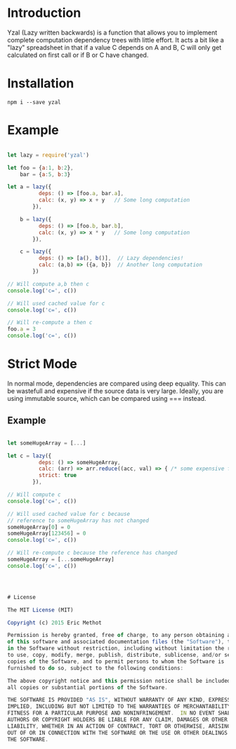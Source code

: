 # Introduction

Yzal (Lazy written backwards) is a function that allows you to implement complete computation dependency trees with little effort.
It acts a bit like a "lazy" spreadsheet in that if a value C depends on A and B, C will only get calculated on first call or 
if B or C have changed.

# Installation

    npm i --save yzal

# Example

```js

let lazy = require('yzal')

let foo = {a:1, b:2},
    bar = {a:5, b:3}

let a = lazy({
	      deps: () => [foo.a, bar.a],
		  calc: (x, y) => x + y   // Some long computation
	    }),

	b = lazy({
	      deps: () => [foo.b, bar.b],
		  calc: (x, y) => x * y   // Some long computation
		}),

	c = lazy({
		  deps: () => [a(), b()],  // Lazy dependencies!
		  calc: (a,b) => ({a, b})  // Another long computation
		})

// Will compute a,b then c
console.log('c=', c())    

// Will used cached value for c
console.log('c=', c())

// Will re-compute a then c
foo.a = 3
console.log('c=', c())

```

# Strict Mode

In normal mode, dependencies are compared using deep equality. This can be wastefull
and expensive if the source data is very large. Ideally, you are using immutable
source, which can be compared using === instead.

## Example

```js

let someHugeArray = [...]

let c = lazy({
	      deps: () => someHugeArray,
		  calc: (arr) => arr.reduce((acc, val) => { /* some expensive function */ }, {}),
		  strict: true
	    }),

// Will compute c
console.log('c=', c())    

// Will used cached value for c because
// reference to someHugeArray has not changed
someHugeArray[0] = 0
someHugeArray[123456] = 0
console.log('c=', c())

// Will re-compute c because the reference has changed
someHugeArray = [...someHugeArray]
console.log('c=', c())




# License

The MIT License (MIT)

Copyright (c) 2015 Eric Methot

Permission is hereby granted, free of charge, to any person obtaining a copy
of this software and associated documentation files (the "Software"), to deal
in the Software without restriction, including without limitation the rights
to use, copy, modify, merge, publish, distribute, sublicense, and/or sell
copies of the Software, and to permit persons to whom the Software is
furnished to do so, subject to the following conditions:

The above copyright notice and this permission notice shall be included in
all copies or substantial portions of the Software.

THE SOFTWARE IS PROVIDED "AS IS", WITHOUT WARRANTY OF ANY KIND, EXPRESS OR
IMPLIED, INCLUDING BUT NOT LIMITED TO THE WARRANTIES OF MERCHANTABILITY,
FITNESS FOR A PARTICULAR PURPOSE AND NONINFRINGEMENT.  IN NO EVENT SHALL THE
AUTHORS OR COPYRIGHT HOLDERS BE LIABLE FOR ANY CLAIM, DAMAGES OR OTHER
LIABILITY, WHETHER IN AN ACTION OF CONTRACT, TORT OR OTHERWISE, ARISING FROM,
OUT OF OR IN CONNECTION WITH THE SOFTWARE OR THE USE OR OTHER DEALINGS IN
THE SOFTWARE.
	